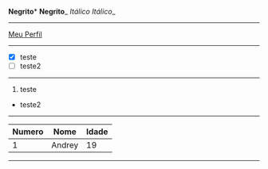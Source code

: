 **Negrito***
__Negrito___
*Itálico*
_Itálico__
***
[Meu Perfil](https://github.com/Andrey-Santos)
***
- [x] teste
- [ ] teste2
***
1. teste
* teste2
***
Numero | Nome | Idade
---|---|---|
1 | Andrey | 19
***
